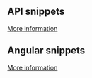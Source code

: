 

## API snippets

[More information](./readme/api.md)

## Angular snippets

[More information](./readme/angular.md)
